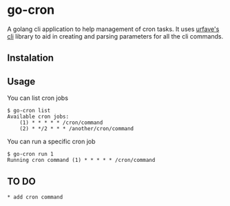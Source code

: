 # go-cron
A golang cli application to help management of cron tasks. It uses [urfave's cli](https://github.com/urfave/cli) library to aid in creating and parsing parameters for all the cli commands.

## Instalation

## Usage

You can list cron jobs

	$ go-cron list
	Available cron jobs:
	    (1) * * * * * /cron/command
	    (2) * */2 * * * /another/cron/command

You can run a specific cron job

	$ go-cron run 1 
	Running cron command (1) * * * * * /cron/command
	
## TO DO
    * add cron command
